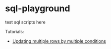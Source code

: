 # sql-playground
test sql scripts here

Tutorials:
* [Updating multiple rows by multiple conditions](https://stackoverflow.com/questions/25674737/mysql-update-multiple-rows-with-different-values-in-one-query)